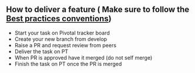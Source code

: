 ## How to deliver a feature ( Make sure to follow the [Best practices conventions](https://github.com/adrian-kenya-limited/Dev-team-bestpractices/wiki/Git-naming-and-best-practices))

 * Start your task on Pivotal tracker board
 * Create your new branch from develop
 * Raise a PR and request review from peers
 * Deliver the task on PT
 * When PR is approved have it merged (do not self merge)
 * Finish the task on PT once the PR is merged
 
 